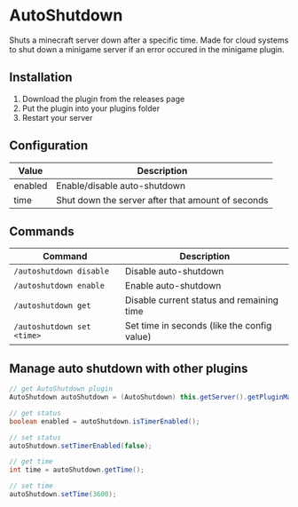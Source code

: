 # AutoShutdown
Shuts a minecraft server down after a specific time. Made for cloud systems to shut down a minigame server if an error occured in the minigame plugin.

## Installation
1. Download the plugin from the releases page
2. Put the plugin into your plugins folder
3. Restart your server

## Configuration
| Value | Description |
|--|--|
| enabled | Enable/disable auto-shutdown |
| time | Shut down the server after that amount of seconds |

## Commands
| Command | Description |
|--|--|
| `/autoshutdown disable` | Disable auto-shutdown |
| `/autoshutdown enable` | Enable auto-shutdown |
| `/autoshutdown get` | Disable current status and remaining time |
| `/autoshutdown set <time>` | Set time in seconds (like the config value) |

## Manage auto shutdown with other plugins
```java
// get AutoShutdown plugin
AutoShutdown autoShutdown = (AutoShutdown) this.getServer().getPluginManager().getPlugin("AutoShutdown");

// get status
boolean enabled = autoShutdown.isTimerEnabled();

// set status
autoShutdown.setTimerEnabled(false);

// get time
int time = autoShutdown.getTime();

// set time
autoShutdown.setTime(3600);
```
